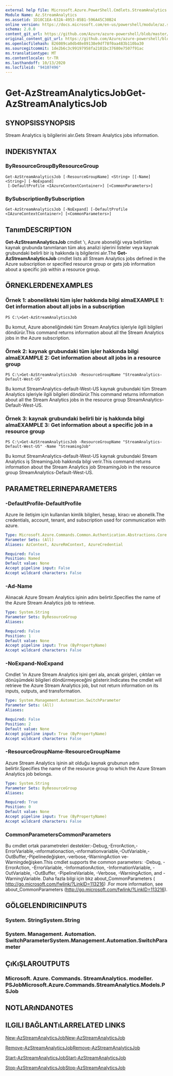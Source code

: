 ```yaml
---
external help file: Microsoft.Azure.PowerShell.Cmdlets.StreamAnalytics.dll-Help.xml
Module Name: Az.StreamAnalytics
ms.assetid: 1D10C1EA-632A-4953-85B1-596A45C30B24
online version: https://docs.microsoft.com/en-us/powershell/module/az.streamanalytics/get-azstreamanalyticsjob
schema: 2.0.0
content_git_url: https://github.com/Azure/azure-powershell/blob/master/src/StreamAnalytics/StreamAnalytics/help/Get-AzStreamAnalyticsJob.md
original_content_git_url: https://github.com/Azure/azure-powershell/blob/master/src/StreamAnalytics/StreamAnalytics/help/Get-AzStreamAnalyticsJob.md
ms.openlocfilehash: 826089ca0db48e89138e9df78f0aa483b110ba30
ms.sourcegitcommit: 1de2b6c3c99197958fa2101bc37680e7507f91ac
ms.translationtype: MT
ms.contentlocale: tr-TR
ms.lasthandoff: 10/13/2020
ms.locfileid: "94107496"
---
```

# <span data-ttu-id="93a90-101">Get-AzStreamAnalyticsJob</span><span class="sxs-lookup"><span data-stu-id="93a90-101">Get-AzStreamAnalyticsJob</span></span>

## <span data-ttu-id="93a90-102">SYNOPSIS</span><span class="sxs-lookup"><span data-stu-id="93a90-102">SYNOPSIS</span></span>
<span data-ttu-id="93a90-103">Stream Analytics iş bilgilerini alır.</span><span class="sxs-lookup"><span data-stu-id="93a90-103">Gets Stream Analytics jobs information.</span></span>

## <span data-ttu-id="93a90-104">INDEKI</span><span class="sxs-lookup"><span data-stu-id="93a90-104">SYNTAX</span></span>

### <span data-ttu-id="93a90-105">ByResourceGroup</span><span class="sxs-lookup"><span data-stu-id="93a90-105">ByResourceGroup</span></span>
```
Get-AzStreamAnalyticsJob [-ResourceGroupName] <String> [[-Name] <String>] [-NoExpand]
 [-DefaultProfile <IAzureContextContainer>] [<CommonParameters>]
```

### <span data-ttu-id="93a90-106">BySubscription</span><span class="sxs-lookup"><span data-stu-id="93a90-106">BySubscription</span></span>
```
Get-AzStreamAnalyticsJob [-NoExpand] [-DefaultProfile <IAzureContextContainer>] [<CommonParameters>]
```

## <span data-ttu-id="93a90-107">Tanım</span><span class="sxs-lookup"><span data-stu-id="93a90-107">DESCRIPTION</span></span>
<span data-ttu-id="93a90-108">**Get-AzStreamAnalyticsJob** cmdlet 'ı, Azure aboneliği veya belirtilen kaynak grubunda tanımlanan tüm akış analizi işlerini listeler veya kaynak grubundaki belirli bir iş hakkında iş bilgilerini alır.</span><span class="sxs-lookup"><span data-stu-id="93a90-108">The **Get-AzStreamAnalyticsJob** cmdlet lists all Stream Analytics jobs defined in the Azure subscription or specified resource group or gets job information about a specific job within a resource group.</span></span>

## <span data-ttu-id="93a90-109">ÖRNEKLERDEN</span><span class="sxs-lookup"><span data-stu-id="93a90-109">EXAMPLES</span></span>

### <span data-ttu-id="93a90-110">Örnek 1: abonelikteki tüm işler hakkında bilgi alma</span><span class="sxs-lookup"><span data-stu-id="93a90-110">EXAMPLE 1: Get information about all jobs in a subscription</span></span>
```
PS C:\>Get-AzStreamAnalyticsJob
```

<span data-ttu-id="93a90-111">Bu komut, Azure aboneliğindeki tüm Stream Analytics işleriyle ilgili bilgileri döndürür.</span><span class="sxs-lookup"><span data-stu-id="93a90-111">This command returns information about all the Stream Analytics jobs in the Azure subscription.</span></span>

### <span data-ttu-id="93a90-112">Örnek 2: kaynak grubundaki tüm işler hakkında bilgi alma</span><span class="sxs-lookup"><span data-stu-id="93a90-112">EXAMPLE 2: Get information about all jobs in a resource group</span></span>
```
PS C:\>Get-AzStreamAnalyticsJob -ResourceGroupName "StreamAnalytics-Default-West-US"
```

<span data-ttu-id="93a90-113">Bu komut StreamAnalytics-default-West-US kaynak grubundaki tüm Stream Analytics işleriyle ilgili bilgileri döndürür.</span><span class="sxs-lookup"><span data-stu-id="93a90-113">This command returns information about all the Stream Analytics jobs in the resource group StreamAnalytics-Default-West-US.</span></span>

### <span data-ttu-id="93a90-114">Örnek 3: kaynak grubundaki belirli bir iş hakkında bilgi alma</span><span class="sxs-lookup"><span data-stu-id="93a90-114">EXAMPLE 3: Get information about a specific job in a resource group</span></span>
```
PS C:\>Get-AzStreamAnalyticsJob -ResourceGroupName "StreamAnalytics-Default-West-US" -Name "StreamingJob"
```

<span data-ttu-id="93a90-115">Bu komut StreamAnalytics-default-West-US kaynak grubundaki Stream Analytics iş StreamingJob hakkında bilgi verir.</span><span class="sxs-lookup"><span data-stu-id="93a90-115">This command returns information about the Stream Analytics job StreamingJob in the resource group StreamAnalytics-Default-West-US.</span></span>

## <span data-ttu-id="93a90-116">PARAMETRELERINE</span><span class="sxs-lookup"><span data-stu-id="93a90-116">PARAMETERS</span></span>

### <span data-ttu-id="93a90-117">-DefaultProfile</span><span class="sxs-lookup"><span data-stu-id="93a90-117">-DefaultProfile</span></span>
<span data-ttu-id="93a90-118">Azure ile iletişim için kullanılan kimlik bilgileri, hesap, kiracı ve abonelik.</span><span class="sxs-lookup"><span data-stu-id="93a90-118">The credentials, account, tenant, and subscription used for communication with azure.</span></span>

```yaml
Type: Microsoft.Azure.Commands.Common.Authentication.Abstractions.Core.IAzureContextContainer
Parameter Sets: (All)
Aliases: AzContext, AzureRmContext, AzureCredential

Required: False
Position: Named
Default value: None
Accept pipeline input: False
Accept wildcard characters: False
```

### <span data-ttu-id="93a90-119">-Ad</span><span class="sxs-lookup"><span data-stu-id="93a90-119">-Name</span></span>
<span data-ttu-id="93a90-120">Alınacak Azure Stream Analytics işinin adını belirtir.</span><span class="sxs-lookup"><span data-stu-id="93a90-120">Specifies the name of the Azure Stream Analytics job to retrieve.</span></span>

```yaml
Type: System.String
Parameter Sets: ByResourceGroup
Aliases:

Required: False
Position: 1
Default value: None
Accept pipeline input: True (ByPropertyName)
Accept wildcard characters: False
```

### <span data-ttu-id="93a90-121">-NoExpand</span><span class="sxs-lookup"><span data-stu-id="93a90-121">-NoExpand</span></span>
<span data-ttu-id="93a90-122">Cmdlet 'in Azure Stream Analytics işini geri ala, ancak girişleri, çıktıları ve dönüşümdeki bilgileri döndürmeyeceğini gösterir.</span><span class="sxs-lookup"><span data-stu-id="93a90-122">Indicates the cmdlet will retrieve the Azure Stream Analytics job, but not return information on its inputs, outputs, and transformation.</span></span>

```yaml
Type: System.Management.Automation.SwitchParameter
Parameter Sets: (All)
Aliases:

Required: False
Position: 2
Default value: None
Accept pipeline input: True (ByPropertyName)
Accept wildcard characters: False
```

### <span data-ttu-id="93a90-123">-ResourceGroupName</span><span class="sxs-lookup"><span data-stu-id="93a90-123">-ResourceGroupName</span></span>
<span data-ttu-id="93a90-124">Azure Stream Analytics işinin ait olduğu kaynak grubunun adını belirtir.</span><span class="sxs-lookup"><span data-stu-id="93a90-124">Specifies the name of the resource group to which the Azure Stream Analytics job belongs.</span></span>

```yaml
Type: System.String
Parameter Sets: ByResourceGroup
Aliases:

Required: True
Position: 0
Default value: None
Accept pipeline input: True (ByPropertyName)
Accept wildcard characters: False
```

### <span data-ttu-id="93a90-125">CommonParameters</span><span class="sxs-lookup"><span data-stu-id="93a90-125">CommonParameters</span></span>
<span data-ttu-id="93a90-126">Bu cmdlet ortak parametreleri destekler:-Debug,-ErrorAction,-ErrorVariable,-ınformationaction,-ınformationvariable,-OutVariable,-OutBuffer,-Pipelinedeğişken,-verbose,-WarningAction ve-Warningdeğişken.</span><span class="sxs-lookup"><span data-stu-id="93a90-126">This cmdlet supports the common parameters: -Debug, -ErrorAction, -ErrorVariable, -InformationAction, -InformationVariable, -OutVariable, -OutBuffer, -PipelineVariable, -Verbose, -WarningAction, and -WarningVariable.</span></span> <span data-ttu-id="93a90-127">Daha fazla bilgi için bkz about_CommonParameters ( http://go.microsoft.com/fwlink/?LinkID=113216) .</span><span class="sxs-lookup"><span data-stu-id="93a90-127">For more information, see about_CommonParameters (http://go.microsoft.com/fwlink/?LinkID=113216).</span></span>

## <span data-ttu-id="93a90-128">GÖLGELENDIRICI</span><span class="sxs-lookup"><span data-stu-id="93a90-128">INPUTS</span></span>

### <span data-ttu-id="93a90-129">System. String</span><span class="sxs-lookup"><span data-stu-id="93a90-129">System.String</span></span>

### <span data-ttu-id="93a90-130">System. Management. Automation. SwitchParameter</span><span class="sxs-lookup"><span data-stu-id="93a90-130">System.Management.Automation.SwitchParameter</span></span>

## <span data-ttu-id="93a90-131">ÇıKıŞLAR</span><span class="sxs-lookup"><span data-stu-id="93a90-131">OUTPUTS</span></span>

### <span data-ttu-id="93a90-132">Microsoft. Azure. Commands. StreamAnalytics. modeller. PSJob</span><span class="sxs-lookup"><span data-stu-id="93a90-132">Microsoft.Azure.Commands.StreamAnalytics.Models.PSJob</span></span>

## <span data-ttu-id="93a90-133">NOTLARıNDA</span><span class="sxs-lookup"><span data-stu-id="93a90-133">NOTES</span></span>

## <span data-ttu-id="93a90-134">ILGILI BAĞLANTıLAR</span><span class="sxs-lookup"><span data-stu-id="93a90-134">RELATED LINKS</span></span>

[<span data-ttu-id="93a90-135">New-AzStreamAnalyticsJob</span><span class="sxs-lookup"><span data-stu-id="93a90-135">New-AzStreamAnalyticsJob</span></span>](./New-AzStreamAnalyticsJob.md)

[<span data-ttu-id="93a90-136">Remove-AzStreamAnalyticsJob</span><span class="sxs-lookup"><span data-stu-id="93a90-136">Remove-AzStreamAnalyticsJob</span></span>](./Remove-AzStreamAnalyticsJob.md)

[<span data-ttu-id="93a90-137">Start-AzStreamAnalyticsJob</span><span class="sxs-lookup"><span data-stu-id="93a90-137">Start-AzStreamAnalyticsJob</span></span>](./Start-AzStreamAnalyticsJob.md)

[<span data-ttu-id="93a90-138">Stop-AzStreamAnalyticsJob</span><span class="sxs-lookup"><span data-stu-id="93a90-138">Stop-AzStreamAnalyticsJob</span></span>](./Stop-AzStreamAnalyticsJob.md)


